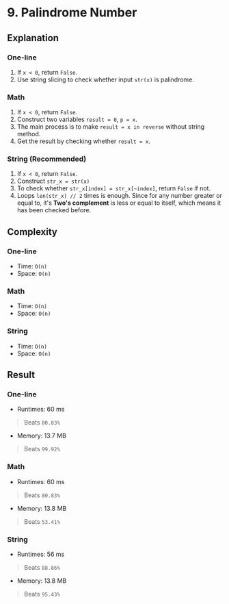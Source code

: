# 9. Palindrome Number

## Explanation 
### One-line
1. If `x < 0`, return `False`. 
2. Use string slicing to check whether input `str(x)` is palindrome.
### Math
1. If `x < 0`, return `False`. 
2. Construct two variables `result = 0`, `p = x`.
3. The main process is to make `result = x in reverse` without string method.
4. Get the result by checking whether `result = x`.
### String (Recommended)
1. If `x < 0`, return `False`.
2. Construct `str_x = str(x)`
3. To check whether `str_x[index] = str_x[~index]`, return `False` if not.
4. Loops `len(str_x) // 2` times is enough. Since for any number greater or equal to, it's **Two's complement** is less or equal to itself, which means it has been checked before. 

## Complexity
### One-line
- Time: `O(n)`
- Space: `O(n)`
### Math
- Time: `O(n)`
- Space: `O(n)`
### String
- Time: `O(n)`
- Space: `O(n)`
## Result
### One-line
- Runtimes: 60 ms
> Beats `80.83%`
- Memory: 13.7 MB
> Beats `99.92%`
### Math
- Runtimes: 60 ms
> Beats `80.83%`
- Memory: 13.8 MB
> Beats `53.41%`
### String
- Runtimes: 56 ms
> Beats `88.86%`
- Memory: 13.8 MB
> Beats `95.43%`
